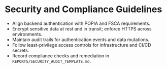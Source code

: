 # Security and Compliance Guidelines

- Align backend authentication with POPIA and FSCA requirements.
- Encrypt sensitive data at rest and in transit; enforce HTTPS across environments.
- Maintain audit trails for authentication events and data mutations.
- Follow least-privilege access controls for infrastructure and CI/CD secrets.
- Record compliance checks and remediation in `REPORTS/SECURITY_AUDIT_TEMPLATE.md`.
